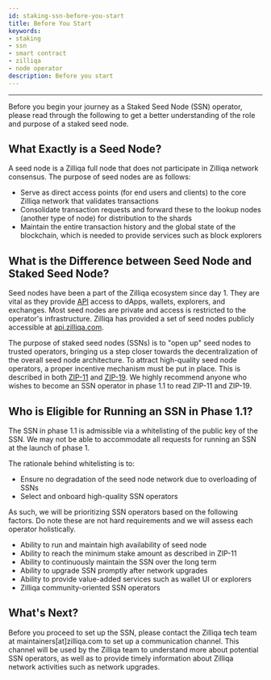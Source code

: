 ```yaml
---
id: staking-ssn-before-you-start
title: Before You Start
keywords: 
- staking
- ssn
- smart contract
- zilliqa	
- node operator 
description: Before you start
---
```

---

Before you begin your journey as a Staked Seed Node (SSN) operator, please read through the following to get a better understanding of the role and purpose of a staked seed node.

## What Exactly is a Seed Node?

A seed node is a Zilliqa full node that does not participate in Zilliqa network consensus. The purpose of seed nodes are as follows:

- Serve as direct access points (for end users and clients) to the core Zilliqa network that validates transactions
- Consolidate transaction requests and forward these to the lookup nodes (another type of node) for distribution to the shards
- Maintain the entire transaction history and the global state of the blockchain, which is needed to provide services such as block explorers

## What is the Difference between Seed Node and Staked Seed Node?

Seed nodes have been a part of the Zilliqa ecosystem since day 1. They are vital as they provide [API](https://apidocs.zilliqa.com/#introduction) access to dApps, wallets, explorers, and exchanges. Most seed nodes are private and access is restricted to the operator's infrastructure. Zilliqa has provided a set of seed nodes publicly accessible at [api.zilliqa.com](https://api.zilliqa.com).

The purpose of staked seed nodes (SSNs) is to "open up" seed nodes to trusted operators, bringing us a step closer towards the decentralization of the overall seed node architecture. To attract high-quality seed node operators, a proper incentive mechanism must be put in place. This is described in both [ZIP-11](https://github.com/Zilliqa/ZIP/blob/master/zips/zip-11.md) and [ZIP-19](https://github.com/Zilliqa/ZIP/blob/master/zips/zip-19.md). We highly recommend anyone who wishes to become an SSN operator in phase 1.1 to read ZIP-11 and ZIP-19.

## Who is Eligible for Running an SSN in Phase 1.1?

The SSN in phase 1.1 is admissible via a whitelisting of the public key of the SSN. We may not be able to accommodate all requests for running an SSN at the launch of phase 1.

The rationale behind whitelisting is to:

- Ensure no degradation of the seed node network due to overloading of SSNs
- Select and onboard high-quality SSN operators

As such, we will be prioritizing SSN operators based on the following factors. Do note these are not hard requirements and we will assess each operator holistically.

- Ability to run and maintain high availability of seed node
- Ability to reach the minimum stake amount as described in ZIP-11
- Ability to continuously maintain the SSN over the long term
- Ability to upgrade SSN promptly after network upgrades
- Ability to provide value-added services such as wallet UI or explorers
- Zilliqa community-oriented SSN operators

## What's Next?

Before you proceed to set up the SSN, please contact the Zilliqa tech team at maintainers[at]zilliqa.com to set up a communication channel. This channel will be used by the Zilliqa team to understand more about potential SSN operators, as well as to provide timely information about Zilliqa network activities such as network upgrades.
